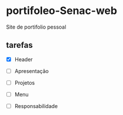 # portifoleo-Senac-web

Site de portifolio pessoal

## tarefas

- [x] Header
- [ ] Apresentação
- [ ] Projetos 
- [ ] Menu
- [ ] Responsabilidade 

